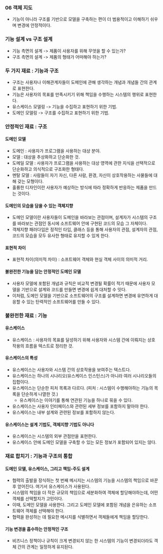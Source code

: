 ### 06 객체 지도
- 기능이 아니라 구조를 기반으로 모델을 구축하는 편이 더 범용적이고 이해하기 쉬우며 변경에 안정적이다.

### 기능 설계 vs 구조 설계
- 기능 측면의 설계 -> 제품이 사용자를 위해 무엇을 할 수 있는가?
- 구조 측면의 설계 -> 제품의 형태가 어떠해야 하는가?

### 두 가지 재료 : 기능과 구조
- 구조는 사용자나 이해관계자들이 도메인에 관해 생각하는 개념과 개념들 간의 관계로 표현한다.
- 기능은 사용자의 목표를 만족시키기 위해 책임을 수행하는 시스템의 행위로 표현한다.
- 유스케이스 모델링 -> 기능을 수집하고 표현하기 위한 기법.
- 도메인 모델링 -> 구조를 수집하고 표현하기 위한 기법.

### 안정적인 재료 : 구조
#### 도메인 모델
- 도메인 : 사용자가 프로그램을 사용하는 대상 분야.
- 모델 : 대상을 추상화하고 단순화한 것.
- 도메일 모델 : 사용자가 프로그램을 사용하는 대상 영역에 관한 지식을 선택적으로 단순화하고 의식적으로 구조화한 형태다.
- 멘탈 모델 : 사람들이 자기 자신, 다른 사람, 환경, 자신이 상호작용하는 사물들에 대해 갖는 모형이다.
- 훌륭한 디자인이란 사용자가 예상하는 방식에 따라 정확하게 반응하는 제품을 만드는 것이다.

#### 도메인의 모습을 담을 수 있는 객체지향
- 도메인 모델이란 사용자들이 도메인을 바라보는 관점이며, 설계자가 시스템의 구조를 바라보는 관점인 동시에 소프트웨어 안에 구현된 코드의 모습 그 자체이다.
- 객체지향 패러다임은 정적인 타입, 클래스 등을 통해 사용자의 관점, 설계자의 관점, 코드의 모습을 모두 유사한 형태로 유지할 수 있게 한다.

#### 표현적 차이
- 표현적 차이(의미적 차이) : 소프트웨어 객체와 현실 객체 사이의 의미적 거리.

#### 불완전한 기능을 담는 안정적인 도메인 모델
- 사용자 모델에 포함된 개념과 규칙은 비교적 변경될 확률이 적기 때문에 사용자 모델을 기반으로 설계와 코드를 만들면 변경에 쉽게 대처할 수 잇다.
- 이처럼, 도메인 모델을 기반으로 소프트웨어의 구조를 설계하면 변경에 유연하게 대응할 수 있는 탄력적인 소프트웨어를 만들 수 있다.


### 불완전한 재료 : 기능
#### 유스케이스
- 유스케이스 : 사용자의 목표를 달성하기 위해 사용자와 시스템 간에 이뤄지는 상호작용의 흐름을 텍스트로 정리한 것.


#### 유스케이스의 특성
- 유스케이스는 사용자와 시스템 간의 상호작용을 보여주는 텍스트다.
- 유스케이스는 하나의 시나리오(유스케이스 인스턴스)가 아니라 여러 시나리오들의 집합이다.
- 유스케이스는 단순한 피처 목록과 다르다. (피처 : 시스템이 수행해야하는 기능의 목록을 단순하게 나열한 것.)
  - 유스케이스는 이야기를 통해 연관된 기능을 하나로 묶을 수 있다.
- 유스케이스는 사용자 인터페이스와 관련된 세부 정보를 포함하지 말아야 한다.
- 유스케이스는 내부 설계와 관련된 정보를 포함하지 않는다.

#### 유스케이스는 설계 기법도, 객체지향 기법도 아니다
- 유스케이스는 시스템의 외부 관점만을 표현한다.
- 유스케이스 안에 도메인 모델을 구축할 수 있는 모든 정보가 포함되어 있지는 않다.

### 재료 합치기 : 기능과 구조의 통합
#### 도메인 모델, 유스케이스, 그리고 책임-주도 설계
- 협력의 출발을 장식하는 첫 번째 메시지는 시스템의 기능을 시스템의 책임으로 바꾼 후 얻어진다. 여기서 유스케이스가 사용된다.
- 시스템의 책임을 더 작은 규모의 책임으로 세분화하여 객체에 할당해야하는데, 어떤 객체를 선택할지가 고민이다.
- 이때, 도메인 모델을 사용한다. 그리고 도메인 모델에 포함된 개념을 은유하는 소프트웨어 객체를 선택해야 한다.
- 협력을 완성하는 데 필요한 메시지를 식별하면서 객체들에게 책임을 할당한다.

#### 기능 변경을 흡수하는 안정적인 구조
- 비즈니스 정책이나 규칙이 크게 변경되지 않는 한 시스템의 기능이 변경되더라도 객체 간의 관계는 일정하게 유지된다.
